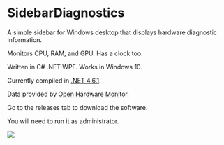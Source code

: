 # SidebarDiagnostics

A simple sidebar for Windows desktop that displays hardware diagnostic information.

Monitors CPU, RAM, and GPU. Has a clock too.

Written in C# .NET WPF. Works in Windows 10.

Currently compiled in <a href="https://www.microsoft.com/en-us/download/details.aspx?id=49981">.NET 4.6.1</a>.

Data provided by <a href="http://openhardwaremonitor.org/">Open Hardware Monitor</a>.

Go to the releases tab to download the software.

You will need to run it as administrator.

<img src="http://i.imgur.com/VD7OiLR.png" />
